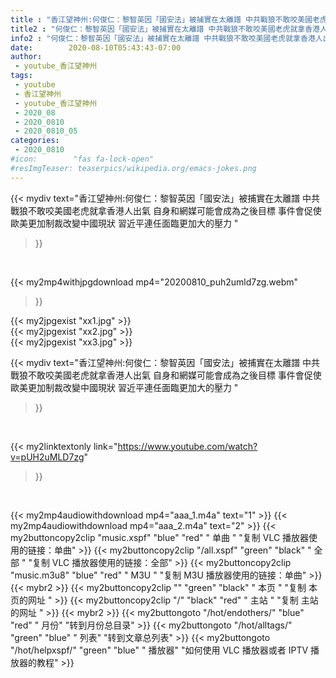 ```yaml
---
title : "香江望神州:何俊仁：黎智英因「國安法」被捕實在太離譜 中共戰狼不敢咬美國老虎就拿香港人出氣 自身和網媒可能會成為之後目標 事件會促使歐美更加制裁改變中國現狀 習近平連任面臨更加大的壓力 "
title2 : "何俊仁：黎智英因「國安法」被捕實在太離譜 中共戰狼不敢咬美國老虎就拿香港人出氣 自身和網媒可能會成為之後目標 事件會促使歐美更加制裁改變中國現狀 習近平連任面臨更加大的壓力 "
info2 : "何俊仁：黎智英因「國安法」被捕實在太離譜 中共戰狼不敢咬美國老虎就拿香港人出氣 自身和網媒可能會成為之後目標 事件會促使歐美更加制裁改變中國現狀 習近平連任面臨更加大的壓力 "
date:        2020-08-10T05:43:43-07:00
author:
 - youtube_香江望神州
tags:
 - youtube
 - 香江望神州
 - youtube_香江望神州
 - 2020_08
 - 2020_0810
 - 2020_0810_05
categories:
 - 2020_0810
#icon:        "fas fa-lock-open"
#resImgTeaser: teaserpics/wikipedia.org/emacs-jokes.png
---
```


{{< mydiv text="香江望神州:何俊仁：黎智英因「國安法」被捕實在太離譜 中共戰狼不敢咬美國老虎就拿香港人出氣 自身和網媒可能會成為之後目標 事件會促使歐美更加制裁改變中國現狀 習近平連任面臨更加大的壓力 "
>}}
<br>


{{< my2mp4withjpgdownload mp4="20200810_puh2umld7zg.webm"
>}}

{{< my2jpgexist "xx1.jpg" >}}<br>
{{< my2jpgexist "xx2.jpg" >}}<br>
{{< my2jpgexist "xx3.jpg" >}}<br>



{{< mydiv text="香江望神州:何俊仁：黎智英因「國安法」被捕實在太離譜 中共戰狼不敢咬美國老虎就拿香港人出氣 自身和網媒可能會成為之後目標 事件會促使歐美更加制裁改變中國現狀 習近平連任面臨更加大的壓力 "
>}}
<br>

{{< my2linktextonly link="https://www.youtube.com/watch?v=pUH2uMLD7zg"
>}}


<br>

{{< my2mp4audiowithdownload mp4="aaa_1.m4a"    text="1" >}}
{{< my2mp4audiowithdownload mp4="aaa_2.m4a"    text="2" >}}
{{< my2buttoncopy2clip "music.xspf"        "blue"   "red"    " 单曲 "  "复制 VLC 播放器使用的链接：单曲" >}} {{< my2buttoncopy2clip "/all.xspf"         "green"  "black"  " 全部 "  "复制 VLC 播放器使用的链接：全部" >}} {{< my2buttoncopy2clip "music.m3u8"        "blue"   "red"    " M3U  "    "复制 M3U 播放器使用的链接：单曲" >}} {{< mybr2 >}} {{< my2buttoncopy2clip ""                  "green"  "black"  " 本页 "    "复制 本页的网址 " >}} {{< my2buttoncopy2clip "/"                 "black"  "red"    " 主站 "    "复制 主站的网址 " >}} {{< mybr2 >}} {{< my2buttongoto      "/hot/endothers/"   "blue"   "red"    " 月份"   "转到月份总目录" >}} {{< my2buttongoto      "/hot/alltags/"     "green"  "blue"   " 列表"   "转到文章总列表" >}} {{< my2buttongoto      "/hot/helpxspf/"    "green"  "blue"   " 播放器" "如何使用 VLC 播放器或者 IPTV 播放器的教程" >}} 
